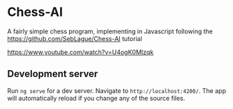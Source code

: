 # Chess-AI

A fairly simple chess program, implementing in Javascript following the https://github.com/SebLague/Chess-AI tutorial

https://www.youtube.com/watch?v=U4ogK0MIzqk

## Development server

Run `ng serve` for a dev server. Navigate to `http://localhost:4200/`. The app will automatically reload if you change any of the source files.